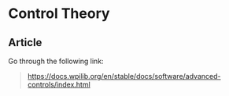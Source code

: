 # Control Theory

## Article
Go through the following link:
> https://docs.wpilib.org/en/stable/docs/software/advanced-controls/index.html